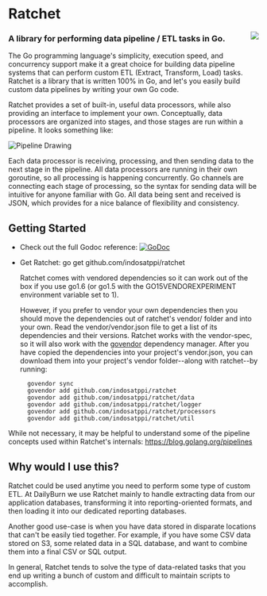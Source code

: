# Ratchet

<img align="right" src="http://assets1.dailyburn.com/random/the-ratchet.png" style="margin-left:20px">

### A library for performing data pipeline / ETL tasks in Go.

The Go programming language's simplicity, execution speed, and concurrency support make it a great choice for building data pipeline systems that can perform custom ETL (Extract, Transform, Load) tasks. Ratchet is a library that is written 100% in Go, and let's you easily build custom data pipelines by writing your own Go code.

Ratchet provides a set of built-in, useful data processors, while also providing
an interface to implement your own. Conceptually, data processors are organized
into stages, and those stages are run within a pipeline. It looks something like:

![Pipeline Drawing](http://assets1.dailyburn.com/random/ratchet-pipeline-concept.png)

Each data processor is receiving, processing, and then sending data to the next stage in the pipeline. All data processors are running in their own goroutine, so all processing is happening concurrently. Go channels are connecting each stage of processing, so the syntax for sending data will be intuitive for anyone familiar with Go. All data being sent and received is JSON, which provides for a nice balance of flexibility and consistency.

## Getting Started

- Check out the full Godoc reference:
 [![GoDoc](https://godoc.org/github.com/indosatppi/ratchet?status.svg)](https://godoc.org/github.com/indosatppi/ratchet)
- Get Ratchet:
      go get github.com/indosatppi/ratchet

  Ratchet comes with vendored dependencies so it can work out of the box if you use go1.6 (or go1.5 with the GO15VENDOREXPERIMENT environment variable
  set to 1).
  
  However, if you prefer to vendor your own dependencies then you should move the dependencies out of ratchet's vendor/ folder and into your
  own. Read the vendor/vendor.json file to get a list of its dependencies and their versions. Ratchet works with the vendor-spec, so it will also work 
  with the [govendor](https://github.com/kardianos/govendor) dependency manager. After you have copied the dependencies into your project's vendor.json,
  you can download them into your project's vendor folder--along with ratchet--by running:

        govendor sync
        govendor add github.com/indosatppi/ratchet
        govendor add github.com/indosatppi/ratchet/data
        govendor add github.com/indosatppi/ratchet/logger
        govendor add github.com/indosatppi/ratchet/processors
        govendor add github.com/indosatppi/ratchet/util

While not necessary, it may be helpful to understand
some of the pipeline concepts used within Ratchet's internals: https://blog.golang.org/pipelines

## Why would I use this?

Ratchet could be used anytime you need to perform some type of custom ETL. At DailyBurn we use Ratchet mainly to handle extracting data from our application databases, transforming it into reporting-oriented formats, and then loading it into our dedicated reporting databases.

Another good use-case is when you have data stored in disparate locations that can't be easily tied together. For example, if you have some CSV data stored on S3, some related data in a SQL database, and want to combine them into a final CSV or SQL output.

In general, Ratchet tends to solve the type of data-related tasks that you end up writing a bunch of custom and difficult to maintain scripts to accomplish.
